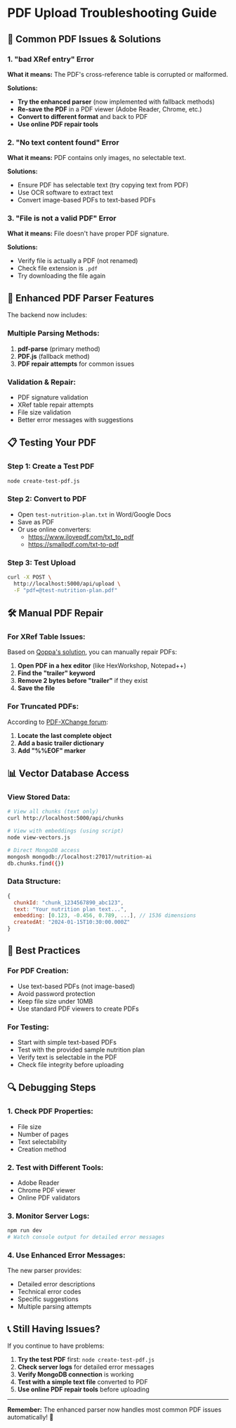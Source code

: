 # PDF Upload Troubleshooting Guide

## 🚨 Common PDF Issues & Solutions

### **1. "bad XRef entry" Error**

**What it means:** The PDF's cross-reference table is corrupted or malformed.

**Solutions:**
- **Try the enhanced parser** (now implemented with fallback methods)
- **Re-save the PDF** in a PDF viewer (Adobe Reader, Chrome, etc.)
- **Convert to different format** and back to PDF
- **Use online PDF repair tools**

### **2. "No text content found" Error**

**What it means:** PDF contains only images, no selectable text.

**Solutions:**
- Ensure PDF has selectable text (try copying text from PDF)
- Use OCR software to extract text
- Convert image-based PDFs to text-based PDFs

### **3. "File is not a valid PDF" Error**

**What it means:** File doesn't have proper PDF signature.

**Solutions:**
- Verify file is actually a PDF (not renamed)
- Check file extension is `.pdf`
- Try downloading the file again

## 🔧 **Enhanced PDF Parser Features**

The backend now includes:

### **Multiple Parsing Methods:**
1. **pdf-parse** (primary method)
2. **PDF.js** (fallback method)
3. **PDF repair attempts** for common issues

### **Validation & Repair:**
- PDF signature validation
- XRef table repair attempts
- File size validation
- Better error messages with suggestions

## 📋 **Testing Your PDF**

### **Step 1: Create a Test PDF**
```bash
node create-test-pdf.js
```

### **Step 2: Convert to PDF**
- Open `test-nutrition-plan.txt` in Word/Google Docs
- Save as PDF
- Or use online converters:
  - https://www.ilovepdf.com/txt_to_pdf
  - https://smallpdf.com/txt-to-pdf

### **Step 3: Test Upload**
```bash
curl -X POST \
  http://localhost:5000/api/upload \
  -F "pdf=@test-nutrition-plan.pdf"
```

## 🛠️ **Manual PDF Repair**

### **For XRef Table Issues:**

Based on [Qoppa's solution](https://kbdeveloper.qoppa.com/how-to-fix-issue-with-invalid-xref-table-entry-in-tex-document-for-pdfs-generated-with-jpdfwriter/), you can manually repair PDFs:

1. **Open PDF in a hex editor** (like HexWorkshop, Notepad++)
2. **Find the "trailer" keyword**
3. **Remove 2 bytes before "trailer"** if they exist
4. **Save the file**

### **For Truncated PDFs:**

According to [PDF-XChange forum](https://forum.pdf-xchange.com/viewtopic.php?t=6413):
1. **Locate the last complete object**
2. **Add a basic trailer dictionary**
3. **Add "%%EOF" marker**

## 📊 **Vector Database Access**

### **View Stored Data:**
```bash
# View all chunks (text only)
curl http://localhost:5000/api/chunks

# View with embeddings (using script)
node view-vectors.js

# Direct MongoDB access
mongosh mongodb://localhost:27017/nutrition-ai
db.chunks.find({})
```

### **Data Structure:**
```javascript
{
  chunkId: "chunk_1234567890_abc123",
  text: "Your nutrition plan text...",
  embedding: [0.123, -0.456, 0.789, ...], // 1536 dimensions
  createdAt: "2024-01-15T10:30:00.000Z"
}
```

## 🎯 **Best Practices**

### **For PDF Creation:**
- Use text-based PDFs (not image-based)
- Avoid password protection
- Keep file size under 10MB
- Use standard PDF viewers to create PDFs

### **For Testing:**
- Start with simple text-based PDFs
- Test with the provided sample nutrition plan
- Verify text is selectable in the PDF
- Check file integrity before uploading

## 🔍 **Debugging Steps**

### **1. Check PDF Properties:**
- File size
- Number of pages
- Text selectability
- Creation method

### **2. Test with Different Tools:**
- Adobe Reader
- Chrome PDF viewer
- Online PDF validators

### **3. Monitor Server Logs:**
```bash
npm run dev
# Watch console output for detailed error messages
```

### **4. Use Enhanced Error Messages:**
The new parser provides:
- Detailed error descriptions
- Technical error codes
- Specific suggestions
- Multiple parsing attempts

## 📞 **Still Having Issues?**

If you continue to have problems:

1. **Try the test PDF** first: `node create-test-pdf.js`
2. **Check server logs** for detailed error messages
3. **Verify MongoDB connection** is working
4. **Test with a simple text file** converted to PDF
5. **Use online PDF repair tools** before uploading

---

**Remember:** The enhanced parser now handles most common PDF issues automatically! 🚀 